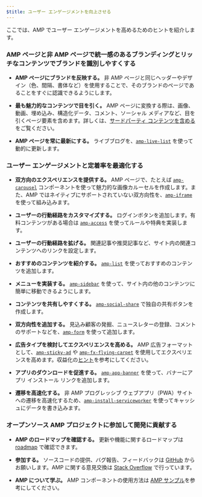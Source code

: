 ```yaml
---
$title: ユーザー エンゲージメントを向上させる
---
```


ここでは、AMP でユーザー エンゲージメントを高めるためのヒントを紹介します。

### AMP ページと非 AMP ページで統一感のあるブランディングとリッチなコンテンツでブランドを識別しやすくする

- **AMP ページにブランドを反映する。** 非 AMP ページと同じヘッダーやデザイン（色、間隔、書体など）を使用することで、そのブランドのページであることをすぐに認識できるようにします。

- **最も魅力的なコンテンツで目を引く。** AMP ページに変換する際は、画像、動画、埋め込み、構造化データ、コメント、ソーシャル メディアなど、目を引くページ要素を含めます。詳しくは、[サードパーティ コンテンツを含める](../../../documentation/guides-and-tutorials/develop/media_iframes_3p/third_party_components.md)をご覧ください。

- **AMP ページを常に最新にする。** ライブブログを、[`amp-live-list`](../../../documentation/components/reference/amp-live-list.md) を使って動的に更新します。

### ユーザー エンゲージメントと定着率を最適化する

- **双方向のエクスペリエンスを提供する。** AMP ページで、たとえば [`amp-carousel`](../../../documentation/components/reference/amp-carousel.md) コンポーネントを使って魅力的な画像カルーセルを作成します。また、AMP ではネイティブにサポートされていない双方向性を、[`amp-iframe`](../../../documentation/components/reference/amp-iframe.md) を使って組み込みます。

- **ユーザーの行動経路をカスタマイズする。** ログインボタンを追加します。有料コンテンツがある場合は [`amp-access`](../../../documentation/components/reference/amp-access.md) を使ってルールや特典を実装します。

- **ユーザーの行動経路を拡げる。** 関連記事や推奨記事など、サイト内の関連コンテンツへのリンクを設定します。

- **おすすめのコンテンツを紹介する。** [`amp-list`](../../../documentation/components/reference/amp-list.md) を使っておすすめのコンテンツを追加します。

- **メニューを実装する。** [`amp-sidebar`](../../../documentation/components/reference/amp-sidebar.md) を使って、サイト内の他のコンテンツに簡単に移動できるようにします。

- **コンテンツを共有しやすくする。** [`amp-social-share`](../../../documentation/components/reference/amp-social-share.md) で独自の共有ボタンを作成します。

- **双方向性を追加する。** 見込み顧客の発掘、ニュースレターの登録、コメントのサポートなどを、[`amp-form`](../../../documentation/components/reference/amp-form.md) を使って追加します。

- **広告タイプを検討してエクスペリエンスを高める。** AMP 広告フォーマットとして、[`amp-sticky-ad`](../../../documentation/components/reference/amp-sticky-ad.md) や [`amp-fx-flying-carpet`](../../../documentation/components/reference/amp-fx-flying-carpet.md) を使用してエクスペリエンスを高めます。収益化の[ヒント](../../../documentation/guides-and-tutorials/develop/monetization/index.md)を参考にしてください。

- **アプリのダウンロードを促進する。**
  [`amp-app-banner`](../../../documentation/components/reference/amp-app-banner.md) を使って、バナーにアプリ インストール リンクを追加します。

- **遷移を高速化する。** 非 AMP プログレッシブ ウェブアプリ（PWA）サイトへの遷移を高速化するため、[`amp-install-serviceworker`](../../../documentation/components/reference/amp-install-serviceworker.md) を使ってキャッシュにデータを書き込みます。

### オープンソース AMP プロジェクトに参加して開発に貢献する

- **AMP のロードマップを確認する。** 更新や機能に関するロードマップは [roadmap](../../../community/roadmap.html) で確認できます。

- **参加する。** ソースコードの提供、バグ報告、フィードバックは [GitHub](https://github.com/ampproject/amphtml/blob/master/CONTRIBUTING.md) からお願いします。AMP に関する意見交換は [Stack Overflow](https://stackoverflow.com/questions/tagged/amp-html) で行っています。

- **AMP について学ぶ。** AMP コンポーネントの使用方法は [AMP サンプル](../../../documentation/examples/index.html)を参考にしてください。
